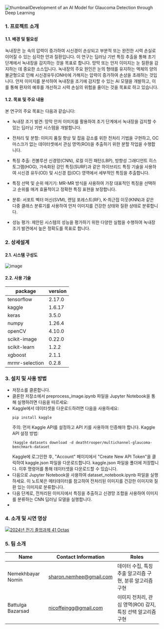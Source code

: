 ![thumbnail](https://github.com/user-attachments/assets/7914f74d-544a-4641-96f6-e0c6e02fdc20)Development of an AI Model for Glaucoma Detection through Deep Learning
### 1. 프로젝트 소개

#### 1.1. 배경 및 필요성

녹내장은 눈 속의 압력이 증가하여 시신경이 손상되고 부분적 또는 완전한 시력 손실로 이어질 수 있는 심각한 안과 질환입니다.
이 연구는 딥러닝 기반 특징 추출을 통해 초기 단계에서 녹내장을 감지하는 것을 목표로 합니다. 망막 또는 안저 이미지는 눈 질환을 감지하는 데 중요한 소스입니다. 녹내장의 주요 원인은 눈의 형태를 유지하는 액체의 양의 불균형으로 인해 시신경유두(ONH)에 가해지는 압력이 증가하여 손상을 초래하는 것입니다. 안저 이미지를 분석하여 녹내장을 조기에 감지할 수 있는 AI 모델을 개발하고, 이를 통해 환자의 예후를 개선하고 시력 손실의 위험을 줄이는 것을 목표로 하고 있습니다.

#### 1.2. 목표 및 주요 내용

본 연구의 주요 목표는 다음과 같습니다:

- 녹내장 조기 발견: 망막 안저 이미지를 활용하여 초기 단계에서 녹내장을 감지할 수 있는 딥러닝 기반 시스템을 개발합니다.

- 전처리 및 분할: 이미지 품질 향상 및 잡음 감소를 위한 전처리 기법을 구현하고, OC 마스크가 없는 데이터셋에서 관심 영역(ROI)을 추출하기 위한 분할 작업을 수행합니다.

- 특징 추출: 컨볼루션 신경망(CNN), 로컬 이진 패턴(LBP), 방향성 그래디언트 히스토그램(HOG), 가속화된 강인 특징(SURF)과 같은 하이브리드 특징 기술을 사용하여 시신경 유두(OD) 및 시신경 컵(OC) 영역에서 세부적인 특징을 추출합니다.

- 특징 선택 및 순위 매기기: MR-MR 방식을 사용하여 가장 대표적인 특징을 선택하고 순위를 매겨 효율적이고 정확한 특징 표현을 보장합니다.

- 분류: 서포트 벡터 머신(SVM), 랜덤 포레스트(RF), K-최근접 이웃(KNN)과 같은 다중 클래스 분류기를 사용하여 안저 이미지를 건강한 상태와 질환 상태로 분류합니다.

- 성능 평가: 제안된 시스템의 성능을 평가하기 위한 다양한 실험을 수행하여 녹내장 조기 발견에서 높은 정확도를 목표로 합니다.
  
### 2. 상세설계

#### 2.1. 시스템 구성도
![image](https://github.com/user-attachments/assets/c42361b2-594c-46c0-92a8-61cafaedaff1)

#### 2.2. 사용 기술

  |package | version |
  |--------|---------|
  | tensorflow | 2.17.0 |
  | kaggle | 1.6.17 |
  | keras | 3.5.0 |
  | numpy | 1.26.4 |
  | openCV | 4.10.0 |
  | scikit-image| 0.22.0 |
  | scikit-learn | 1.2.2 |
  | xgboost | 2.1.1 |
  | mrmr-selection | 0.2.8 | 
  
  

### 3. 설치 및 사용 방법
- 저장소를 클론합니다.
- 클론한 저장소에서 preprocess_image.ipynb 파일을 Jupyter Notebook을 통해 실행하려면 다음을 따르세요:
- Kaggle에서 데이터셋을 다운로드하려면 다음을 사용하세요:
   ```
  pip install kaggle
  ```
   주의: 먼저 Kaggle API를 설정하고 API 키를 사용하여 인증해야 합니다.
  Kaggle API 설정 방법:
  ```
  !kaggle datasets download -d deathtrooper/multichannel-glaucoma-benchmark-dataset
  ```
  Kaggle에 로그인한 후, "Account" 페이지에서 "Create New API Token"을 클릭하여 kaggle.json 파일을 다운로드합니다.
  kaggle.json 파일을 폴더에 저장합니다.
  이후 명령어를 통해 데이터셋을 다운로드할 수 있습니다.
- 다음으로 Jupyter Notebook을 사용하여 dataset_notebook.ipynb 파일을 실행하세요. 이 노트북은 메타데이터를 참고하여 전처리된 이미지를 건강한 이미지와 질환 있는 이미지로 분류합니다.
- 다음 단계로, 전처리된 이미지에서 특징을 추출하고 신경망 조합을 사용하여 이미지를 분류하는 CNN 딥러닝 모델을 실행합니다.
- 
### 4. 소개 및 시연 영상
<!--[![영상 이름](유튜브 영상 썸네일 URL)](유투브 영상 URL)-->
[![2024년 전기 졸업과제 41 Octas](![thumbnail](https://github.com/user-attachments/assets/642e1915-e7dc-4353-9fac-59e2cdc9fcab)
)](https://www.youtube.com/watch?v=wpYf8Kyj2xE)    

### 5. 팀 소개

| Name              | Contact Information     | Roles                                                   | 
|-------------------|-------------------------|---------------------------------------------------------|
| Nemekhbayar Nomin | sharon.nemhee@gmail.com | 데이터 수집, 특징 추출 알고리즘 구현, 분류 알고리즘 구현    |
| Battulga Bazarsad | nicoffeingg@gmail.com   | 이미지 전처리, 관심 영역(ROI) 감지, 특징 선택 알고리즘 구현 |
